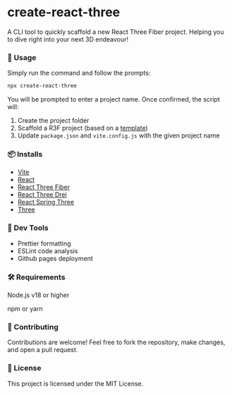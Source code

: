 # create-react-three

A CLI tool to quickly scaffold a new React Three Fiber project. Helping you to dive right into your next 3D endeavour!

### 🚀 Usage

Simply run the command and follow the prompts:

```sh
npx create-react-three
```

You will be prompted to enter a project name. Once confirmed, the script will:

1. Create the project folder
2. Scaffold a R3F project (based on a [template](https://github.com/kristianpayne1/r3f-template))
3. Update `package.json` and `vite.config.js` with the given project name

### 📦 Installs

- [Vite](https://vite.dev/)
- [React](https://react.dev/)
- [React Three Fiber](https://r3f.docs.pmnd.rs/getting-started/introduction)
- [React Three Drei](https://github.com/pmndrs/drei)
- [React Spring Three](https://www.react-spring.dev/)
- [Three](https://threejs.org/)

### 🔧 Dev Tools

- Prettier formatting
- ESLint code analysis
- Github pages deployment

### 🛠️ Requirements

Node.js v18 or higher

npm or yarn

### 🤝 Contributing

Contributions are welcome! Feel free to fork the repository, make changes, and open a pull request.

### 📜 License

This project is licensed under the MIT License.
